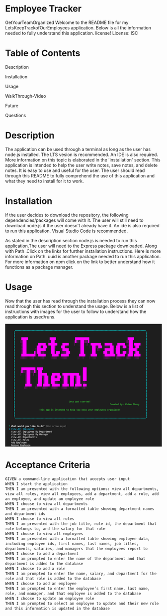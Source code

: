 # Employee Tracker
GetYourTeamOrganized
Welcome to the README file for my LetsKeepTrackofOurEmployees application. Below is all the information needed to fully understand this application.
license!
License: ISC

# Table of Contents
Description

Installation

Usage

WalkThrough-Video

Future

Questions

# Description
The application can be used through a terminal as long as the user has node.js installed. The LTS vesion is recommended. An IDE is also required. More information on this topic is elaborated in the 'installation' section. This application is intended to help the user write notes, save notes, and delete notes. It is easy to use and useful for the user. The user should read through this README to fully comprehend the use of this application and what they need to install for it to work.

# Installation
If the user decides to download the repository, the following dependencies/packages will come with it. The user will still need to download node.js if the user doesn't already have it. An ide is also required to run this application. Visual Studio Code is recommended.

As stated in the description section node.js is needed to run this application.The user will need to the Express package downloaded. Along with Path .Click on the links for further installation instructions. Here is more information on Path. uuid is another package needed to run this application. For more information on npm click on the link to better understand how it functions as a package manager.

# Usage
Now that the user has read through the installation process they can now read through this section to understand the usage. Below is a list of instructions with images for the user to follow to understand how the application is used/runs.

![alt text](./lets%20track%20them.png)

# Acceptance Criteria
```
GIVEN a command-line application that accepts user input
WHEN I start the application
THEN I am presented with the following options: view all departments, view all roles, view all employees, add a department, add a role, add an employee, and update an employee role
WHEN I choose to view all departments
THEN I am presented with a formatted table showing department names and department ids
WHEN I choose to view all roles
THEN I am presented with the job title, role id, the department that role belongs to, and the salary for that role
WHEN I choose to view all employees
THEN I am presented with a formatted table showing employee data, including employee ids, first names, last names, job titles, departments, salaries, and managers that the employees report to
WHEN I choose to add a department
THEN I am prompted to enter the name of the department and that department is added to the database
WHEN I choose to add a role
THEN I am prompted to enter the name, salary, and department for the role and that role is added to the database
WHEN I choose to add an employee
THEN I am prompted to enter the employee’s first name, last name, role, and manager, and that employee is added to the database
WHEN I choose to update an employee role
THEN I am prompted to select an employee to update and their new role and this information is updated in the database
```